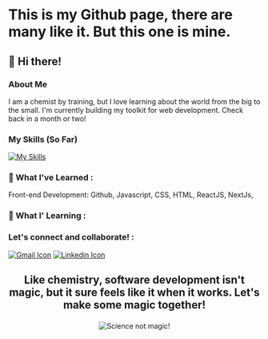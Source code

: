 # This is my Github page, there are many like it. But this one is mine.
## 👋 Hi there! 

### About Me
I am a chemist by training, but I love learning about the world from the big to the small. 
I'm currently building my toolkit for web development. Check back in a month or two! 

### My Skills (So Far)
[![My Skills](https://skillicons.dev/icons?i=html,css,js,git,react,nextjs,materialui,mongodb,py,vscode,discord,instagram,ai,ps&perline=4)](https://skillicons.dev)
<!-- want to order by proficiency -->

### 🌱 What I've Learned :
Front-end Development: Github, Javascript, CSS, HTML, ReactJS, NextJs, 

### 🌱 What I' Learning :

### Let's connect and collaborate! :
[![Gmail Icon](https://skillicons.dev/icons?i=gmail)](mailto:jahzerahj@gmail.com)
[![Linkedin Icon](https://skillicons.dev/icons?i=linkedin)](https://www.linkedin.com/in/jahzyjahzerah/)
<!-- [[![Xing Icon](https://skillicons.dev/icons?i=apple)]](https://www.xing.com/profile/Jahaziel_Jahzerah/web_profiles) -->

## <p align="center"> Like chemistry, software development isn't magic, but it sure feels like it when it works. Let's make some magic together! </p>
<p align="center">
  <img src="https://img.freepik.com/premium-vector/chemistry-is-magic-it-is-just-science-chemistry-banner-with-lettering_499431-80.jpg" alt='Science not magic!'/>
</p>

<!--

### Ordered List
1. Word

### Unordered List
  - First Item
  - Second Item
  - 

- 🔭 I’m currently working on ...
- 🌱 I’m currently learning ...
- 👯 I’m looking to collaborate on ...
- 🤔 I’m looking for help with ...
- 💬 Ask me about ...
- 📫 How to reach me: ...
- 😄 Pronouns: ...
- ⚡ Fun fact: ...
-->

